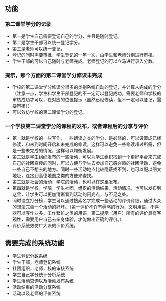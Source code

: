 ## 功能
### 第二课堂学分的记录
+ 第一是学生自己需要登记自己的学分，并且是随时登记。
+ 第二是学生干部可以统一登记学分。
+ 第三是老师可以统一登记。
+ 登记的同时需要审批，学生登记的一年一次，由学生和老师分别进行审核。
+ 学生干部的可以自己随时与老师完成。老师登记的可以立马进行录入分数。
### 提示，那个方面的第二课堂学分修读未完成
+ 学校的第二课堂学分修读分很多的类别系统自动的登记，并计算未完成的学分（注意一点，学生和学生干部登记的不一定可以登记成功，需要老师和学校的审核成功才可以，在对应的位置提示（虽然已经修读，但不一定可以登记，需要审核））
+ 可以效仿学校的第二课堂学分的登记。
### 一个学校第二课堂学分的课程的发布，或者课程后的分享与评价
+ 第一就是学校的一些写作，一些朗读之类的学分，是必修的，可以设置成已经修读，和未到时间开启和未完成的修读。这样可以避免一些修读超过所需，但是一些未完成的情况，这样可以均衡发展。
+ 第二就是学生组织发布的一些活动，可以为学生组织找到一个更好平台来完成自己的社团宣传的同时，可以方便与学生去参加自己感兴趣的社团活动，避免一些自己不想去的地方。同时一些活动地点比较隐蔽找不到，也可以配以图文地址，连接到高德地图之类的方便来查找。
+ 第三就是社会的活动，学院的活动，也可以在这里发布。
+ 第四就是学校，学院，学生社团，组织的活动结果，活动情况，也可以发布到这里，让学生可以更加清晰看到活动的闪光点，与不足之处。
+ 同时设立打分榜，学生可以通过搜索名字完成一些活动的评价评级，通过大众的想法完善一个活动的好坏。（第一评价不许有辱骂的行为，文明用语，不喜欢可以写作业多，工作繁忙之类的用语，第二提示（用户）所有的评价具有客观性，需要用户自己去亲身体验，才能做出正确的评价。）
+ 评价系统效仿广大派的评价系统。
## 需要完成的系统功能
+ 学生登记分数系统
+ 学生干部，老师登记系统
+ 社团组织，老师，校的审核系统
+ 学生自己学分统计分析系统
+ 学生活动查询以及活动发布系统
+ 活动结束的活动分享系统
+ 活动以及老师的评价系统
